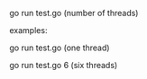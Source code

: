 go run test.go (number of threads)

examples:

go run test.go
(one thread)

go run test.go 6
(six threads)
